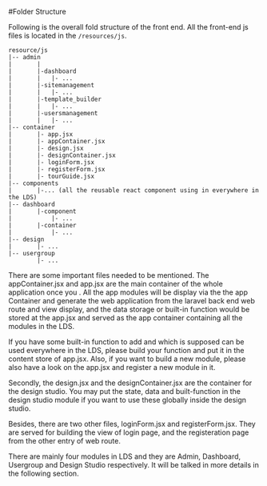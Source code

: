 #Folder Structure

Following is the overall fold structure of the front end. All the front-end js files is located in the ```/resources/js```.

```
resource/js
|-- admin
|       |
|       |-dashboard
|       |   |- ...
|       |-sitemanagement
|       |   |- ...
|       |-template_builder
|       |   |- ...
|       |-usersmanagement
|       |   |- ...
|-- container
|       |- app.jsx
|       |- appContainer.jsx
|       |- design.jsx
|       |- designContainer.jsx
|       |- loginForm.jsx
|       |- registerForm.jsx
|       |- tourGuide.jsx
|-- components
|       |-... (all the reusable react component using in everywhere in the LDS)
|-- dashboard
|       |-component
|           |- ...
|       |-container
|           |- ...
|-- design
|       |- ...
|-- usergroup
        |- ...
```

There are some important files needed to be mentioned. The appContainer.jsx and app.jsx are the main container of the whole application once you . All the app modules will be display via the the app Container and generate the web application from the laravel back end web route and view display, and the data storage or built-in function would be stored at the app.jsx and served as the app container containing all the modules in the LDS.

If you have some built-in function to add and which is supposed can be used everywhere in the LDS, please build your function and put it in the content store of app.jsx. Also, if you want to build a new module, please also have a look on the app.jsx and register a new module in it. 
 
Secondly, the design.jsx and the designContainer.jsx are the container for the design studio. You may put the state, data and built-function in the design studio module if you want to use these globally inside the design studio.

Besides, there are two other files, loginForm.jsx and registerForm.jsx. They are served for building the view of login page, and the registeration page from the other entry of web route.


There are mainly four modules in LDS and they are Admin, Dashboard, Usergroup and Design Studio respectively. It will be talked in more details in the following section.

